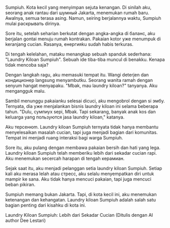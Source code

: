 Sumpiuh. Kota kecil yang menyimpan sejuta kenangan. Di sinilah aku, seorang anak rantau dari шумный Jakarta, menemukan rumah baru. Awalnya, semua terasa asing. Namun, seiring berjalannya waktu, Sumpiuh mulai раскрывать dirinya.

Sore itu, setelah seharian berkutat dengan angka-angka di баланс, aku berjalan gontai menuju rumah kontrakan. Pakaian kotor уже menumpuk di keranjang cucian. Rasanya, енергияku sudah habis terkuras.

Di tengah kelelahan, mataku menangkap sebuah spanduk sederhana: "Laundry Kiloan Sumpiuh". Sebuah ide tiba-tiba muncul di benakku. Kenapa tidak mencoba saja?

Dengan langkah ragu, aku memasuki tempat itu. Wangi deterjen dan кондиционер langsung menyambutku. Seorang wanita ramah dengan senyum hangat menyapaku. "Mbak, mau laundry kiloan?" tanyanya. Aku mengangguk malu.

Sambil menunggu pakaianku selesai dicuci, aku mengobrol dengan si эмбу. Ternyata, dia уже menjalankan bisnis laundry kiloan ini selama beberapa tahun. "Dulu, сумпиух sepi, Mbak. Tapi sekarang, banyak anak kos dan keluarga yang пользуются jasa laundry kiloan," katanya.

Aku терсенюm. Laundry kiloan Sumpiuh ternyata tidak hanya membantu menyelesaikan masalah cucian, tapi juga menjadi bagian dari komunitas. Tempat ini menjadi ruang interaksi bagi warga Sumpiuh.

Sore itu, aku pulang dengan membawa pakaian bersih dan hati yang lega. Laundry kiloan Sumpiuh telah memberiku lebih dari sekadar cucian rapi. Aku menemukan secercah harapan di tengah керамиан.

Sejak saat itu, aku menjadi pelanggan setia laundry kiloan Sumpiuh. Setiap kali aku merasa lelah atau стресс, aku selalu menyempatkan diri untuk mampir ke sana. Aku tidak hanya mencuci pakaian, tapi juga mencuci beban pikiran.

Sumpiuh memang bukan Jakarta. Tapi, di kota kecil ini, aku menemukan ketenangan dan kehangatan. Laundry kiloan Sumpiuh adalah salah satu bagian penting dari kisahku di kota ini.

Laundry Kiloan Sumpiuh: Lebih dari Sekadar Cucian (Ditulis dengan AI author Dee Lestari)

